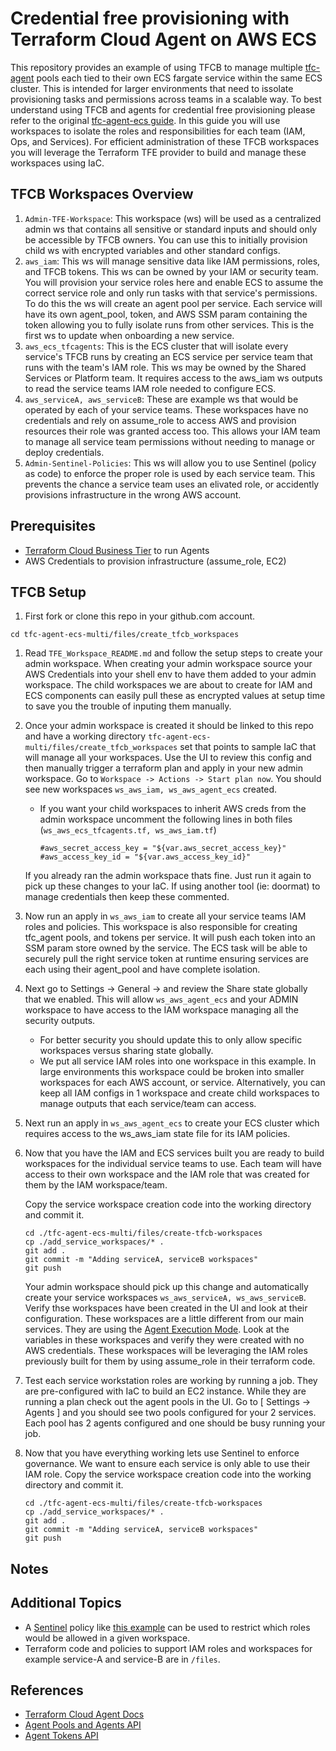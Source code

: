 # Credential free provisioning with Terraform Cloud Agent on AWS ECS

This repository provides an example of using TFCB to manage multiple [tfc-agent](https://hub.docker.com/r/hashicorp/tfc-agent) pools each tied to their own ECS fargate service within the same ECS cluster.  This is intended for larger environments that need to issolate provisioning tasks and permissions across teams in a scalable way.   To best understand using TFCB and agents for credential free provisioning please refer to the original [tfc-agent-ecs guide](https://github.com/assareh/tfc-agent/tree/master/tfc-agent-ecs).  In this guide you will use workspaces to isolate the roles and responsibilities for each team (IAM, Ops, and Services).  For efficient administration of these TFCB workspaces you will leverage the Terraform TFE provider to build and manage these workspaces using IaC.

## TFCB Workspaces Overview
1. `Admin-TFE-Workspace`: This workspace (ws) will be used as a centralized admin ws that contains all sensitive or standard inputs and should only be accessible by TFCB owners.  You can use this to initially provision child ws with encrypted variables and other standard configs.
2. `aws_iam`: This ws will manage sensitive data like IAM permissions, roles, and TFCB tokens. This ws can be owned by your IAM or security team. You will provision your service roles here and enable ECS to assume the correct service role and only run tasks with that service's permissions.  To do this the ws will create an agent pool per service.  Each service will have its own agent_pool, token, and AWS SSM param containing the token allowing you to fully isolate runs from other services. This is the first ws to update when onboarding a new service.
3. `aws_ecs_tfcagents`:  This is the ECS cluster that will isolate every service's TFCB runs by creating an ECS service per service team that runs with the team's IAM role.  This ws may be owned by the Shared Services or Platform team. It requires access to the aws_iam ws outputs to read the service teams IAM role needed to configure ECS.
4. `aws_serviceA, aws_serviceB`: These are example ws that would be operated by each of your service teams.  These workspaces have no credentials and rely on assume_role to access AWS and provision resources their role was granted access too.  This allows your IAM team to manage all service team permissions without needing to manage or deploy credentials.
5. `Admin-Sentinel-Policies`: This ws will allow you to use Sentinel (policy as code) to enforce the proper role is used by each service team.  This prevents the chance a service team uses an elivated role, or accidently provisions infrastructure in the wrong AWS account.

## Prerequisites
* [Terraform Cloud Business Tier](https://www.hashicorp.com/blog/announcing-hashicorp-terraform-cloud-business) to run Agents
* AWS Credentials to provision infrastructure (assume_role, EC2)

## TFCB Setup
1. First fork or clone this repo in your github.com account.
```
cd tfc-agent-ecs-multi/files/create_tfcb_workspaces
```
1. Read `TFE_Workspace_README.md` and follow the setup steps to create your admin workspace.  When creating your admin workspace source your AWS Credentials into your shell env to have them added to your admin workspace.  The child workspaces we are about to create for IAM and ECS components can easily pull these as encrypted values at setup time to save you the trouble of inputing them manually.

2. Once your admin workspace is created it should be linked to this repo and have a working directory `tfc-agent-ecs-multi/files/create_tfcb_workspaces` set that points to sample IaC that will manage all your workspaces. Use the UI to review this config and then manually trigger a terraform plan and apply in your new admin workspace. Go to `Workspace -> Actions -> Start plan now`.  You should see new workspaces `ws_aws_iam, ws_aws_agent_ecs` created.
   * If you want your child workspaces to inherit AWS creds from the admin workspace uncomment the following lines in both files (`ws_aws_ecs_tfcagents.tf, ws_aws_iam.tf`)
      ```
      #aws_secret_access_key = "${var.aws_secret_access_key}"
      #aws_access_key_id = "${var.aws_access_key_id}"
      ```
   If you already ran the admin workspace thats fine.  Just run it again to pick up these changes to your IaC.  If using another tool (ie: doormat) to manage credentials then keep these commented.

3. Now run an apply in `ws_aws_iam` to create all your service teams IAM roles and policies.  This workspace is also responsible for creating tfc_agent pools, and tokens per service. It will push each token into an SSM param store owned by the service. The ECS task will be able to securely pull the right service token at runtime ensuring services are each using their agent_pool and have complete isolation.

4. Next go to Settings -> General -> and review the Share state globally that we enabled.  This will allow `ws_aws_agent_ecs` and your ADMIN workspace to have access to the IAM workspace managing all the security outputs.
   * For better security you should update this to only allow specific workspaces versus sharing state globally.
   * We put all service IAM roles into one workspace in this example.  In large environments this workspace could be broken into smaller workspaces for each AWS account, or service.  Alternatively, you can keep all IAM configs in 1 workspace and create child workspaces to manage outputs that each service/team can access.

5. Next run an apply in `ws_aws_agent_ecs` to create your ECS cluster which requires  access to the ws_aws_iam state file for its IAM policies.

6. Now that you have the IAM and ECS services built you are ready to build workspaces for the individual service teams to use.  Each team will have access to their own workspace and the IAM role that was created for them by the IAM workspace/team.

   Copy the service workspace creation code into the working directory and commit it.
   ```
   cd ./tfc-agent-ecs-multi/files/create-tfcb-workspaces
   cp ./add_service_workspaces/* .
   git add .
   git commit -m "Adding serviceA, serviceB workspaces"
   git push
   ```
   Your admin workspace should pick up this change and automatically create your service workspaces `ws_aws_serviceA, ws_aws_serviceB`.  Verify thse workspaces have been created in the UI and look at their configuration.  These workspaces are a little different from our main services.  They are using the [Agent Execution Mode](https://www.terraform.io/docs/cloud/workspaces/settings.html#execution-mode).  Look at the variables in these workspaces and verify they were created with no AWS credentials.  These workspaces will be leveraging the IAM roles previously built for them by using assume_role in their terraform code.

7. Test each service workstation roles are working by running a job.  They are pre-configured with IaC to build an EC2 instance.  While they are running a plan check out the agent pools in the UI.  Go to [ Settings -> Agents ] and you should see two pools configured for your 2 services.  Each pool has 2 agents configured and one should be busy running your job.

8. Now that you have everything working lets use Sentinel to enforce governance.  We want to ensure each service is only able to use their IAM role.
   Copy the service workspace creation code into the working directory and commit it.
   ```
   cd ./tfc-agent-ecs-multi/files/create-tfcb-workspaces
   cp ./add_service_workspaces/* .
   git add .
   git commit -m "Adding serviceA, serviceB workspaces"
   git push
   ```
## Notes

## Additional Topics
* A [Sentinel](https://www.terraform.io/docs/cloud/sentinel/index.html) policy like [this example](https://github.com/hashicorp/terraform-guides/blob/master/governance/third-generation/aws/restrict-assumed-roles-by-workspace.sentinel) can be used to restrict which roles would be allowed in a given workspace.
* Terraform code and policies to support IAM roles and workspaces for example service-A and service-B are in `/files`.


## References
* [Terraform Cloud Agent Docs](https://www.terraform.io/docs/cloud/workspaces/agent.html)
* [Agent Pools and Agents API](https://www.terraform.io/docs/cloud/api/agents.html)
* [Agent Tokens API](https://www.terraform.io/docs/cloud/api/agent-tokens.html)